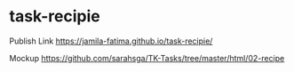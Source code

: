 # task-recipie

Publish Link  https://jamila-fatima.github.io/task-recipie/

Mockup   https://github.com/sarahsga/TK-Tasks/tree/master/html/02-recipe
